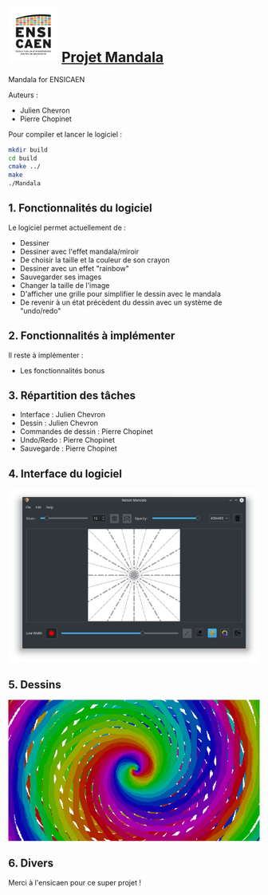 <h1><img src="img/ensicaen.png" width="100"> <a href="https://github.com/JulienChevron/NelsonMandala" style="text-align: center">Projet Mandala</a> </h1> 

Mandala for ENSICAEN

Auteurs : 
- Julien Chevron
- Pierre Chopinet

Pour compiler et lancer le logiciel : 
```bash
mkdir build
cd build
cmake ../
make
./Mandala
```

## 1. Fonctionnalités du logiciel

Le logiciel permet actuellement de : 
- Dessiner
- Dessiner avec l'effet mandala/miroir
- De choisir la taille et la couleur de son crayon
- Dessiner avec un effet "rainbow"
- Sauvegarder ses images
- Changer la taille de l'image
- D'afficher une grille pour simplifier le dessin avec le mandala
- De revenir à un état précèdent du dessin avec un système de "undo/redo"

## 2. Fonctionnalités à implémenter

Il reste à implémenter : 
- Les fonctionnalités bonus

## 3. Répartition des tâches

- Interface : Julien Chevron
- Dessin : Julien Chevron
- Commandes de dessin : Pierre Chopinet
- Undo/Redo : Pierre Chopinet
- Sauvegarde : Pierre Chopinet

## 4. Interface du logiciel

![interface](img/interface.png)

## 5. Dessins

![example](img/example.png)



## 6. Divers

Merci à l'ensicaen pour ce super projet !

